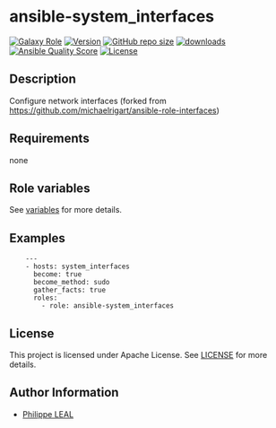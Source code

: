 # ansible-system_interfaces

[![Galaxy Role](https://img.shields.io/badge/galaxy-system_interfaces-purple?style=flat)](https://galaxy.ansible.com/lotusnoir/system_interfaces)
[![Version](https://img.shields.io/github/release/lotusnoir/ansible-system_interfaces.svg)](https://github.com/lotusnoir/ansible-system_interfaces/releases/latest)
[![GitHub repo size](https://img.shields.io/github/repo-size/lotusnoir/ansible-system_interfaces?color=orange&style=flat)](https://galaxy.ansible.com/lotusnoir/system_interfaces)
[![downloads](https://img.shields.io/ansible/role/d/)](https://galaxy.ansible.com/lotusnoir/system_interfaces)
[![Ansible Quality Score](https://img.shields.io/ansible/quality/)](https://galaxy.ansible.com/lotusnoir/system_interfaces)
[![License](https://img.shields.io/badge/license-Apache--2.0-brightgreen?style=flat)](https://opensource.org/licenses/Apache-2.0)

## Description

Configure network interfaces (forked from https://github.com/michaelrigart/ansible-role-interfaces)
## Requirements

none

## Role variables

See [variables](/defaults/main.yml) for more details.

## Examples

        ---
        - hosts: system_interfaces
          become: true
          become_method: sudo
          gather_facts: true
          roles:
            - role: ansible-system_interfaces


## License

This project is licensed under Apache License. See [LICENSE](/LICENSE) for more details.

## Author Information

- [Philippe LEAL](https://github.com/lotusnoir)
